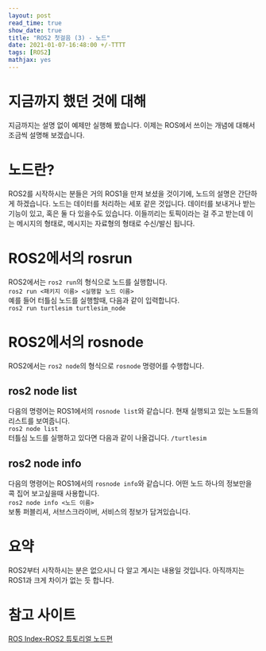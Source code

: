 ```yaml
---
layout: post
read_time: true
show_date: true
title: "ROS2 첫걸음 (3) - 노드"
date: 2021-01-07-16:48:00 +/-TTTT
tags: [ROS2]
mathjax: yes
---
```

# 지금까지 했던 것에 대해
지금까지는 설명 없이 예제만 실행해 봤습니다. 이제는 ROS에서 쓰이는 개념에 대해서 조금씩 설명해 보겠습니다.

# 노드란?
ROS2를 시작하시는 분들은 거의 ROS1을 만져 보셨을 것이기에, 노드의 설명은 간단하게 하겠습니다. 노드는 데이터를 처리하는 세포 같은 것입니다. 데이터를 보내거나 받는 기능이 있고, 혹은 둘 다 있을수도 있습니다. 이들끼리는 토픽이라는 걸 주고 받는데 이는 메시지의 형태로, 메시지는 자료형의 형태로 수신/발신 됩니다.  

# ROS2에서의 rosrun
ROS2에서는 `ros2 run`의 형식으로 노드를 실행합니다.  
`ros2 run <패키지 이름> <실행할 노드 이름>`  
예를 들어 터틀심 노드를 실행할때, 다음과 같이 입력합니다.  
`ros2 run turtlesim turtlesim_node`  

# ROS2에서의 rosnode
ROS2에서는 `ros2 node`의 형식으로 `rosnode` 명령어를 수행합니다.  

## ros2 node list
다음의 명령어는 ROS1에서의 `rosnode list`와 같습니다. 현재 실행되고 있는 노드들의 리스트를 보여줍니다.  
`ros2 node list`  
터틀심 노드를 실행하고 있다면 다음과 같이 나올겁니다.
`/turtlesim`

## ros2 node info
다음의 명령어는 ROS1에서의 `rosnode info`와 같습니다. 어떤 노드 하나의 정보만을 콕 집어 보고싶을때 사용합니다.  
`ros2 node info <노드 이름>`  
보통 퍼블리셔, 서브스크라이버, 서비스의 정보가 담겨있습니다.

# 요약
ROS2부터 시작하시는 분은 없으시니 다 알고 계시는 내용일 것입니다. 아직까지는 ROS1과 크게 차이가 없는 듯 합니다.

# 참고 사이트
[ROS Index-ROS2 튜토리얼 노드편](https://index.ros.org/doc/ros2/Tutorials/Understanding-ROS2-Nodes/)
